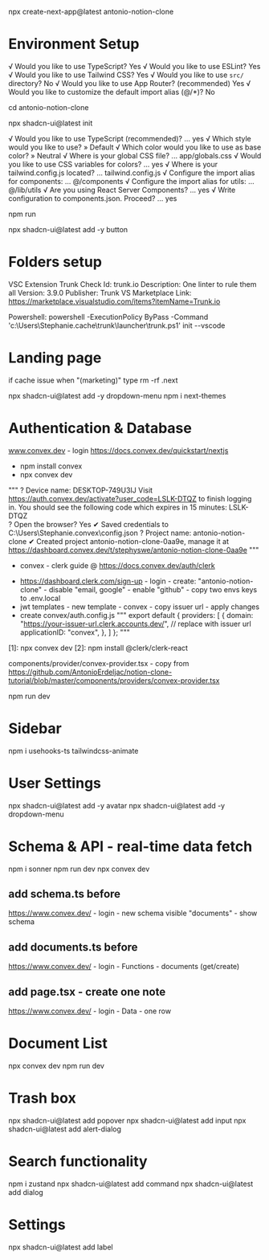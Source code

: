npx create-next-app@latest antonio-notion-clone

# Environment Setup

√ Would you like to use TypeScript? Yes
√ Would you like to use ESLint? Yes
√ Would you like to use Tailwind CSS? Yes
√ Would you like to use `src/` directory? No
√ Would you like to use App Router? (recommended) Yes
√ Would you like to customize the default import alias (@/\*)? No

cd antonio-notion-clone

npx shadcn-ui@latest init

√ Would you like to use TypeScript (recommended)? ... yes
√ Which style would you like to use? » Default
√ Which color would you like to use as base color? » Neutral
√ Where is your global CSS file? ... app/globals.css
√ Would you like to use CSS variables for colors? ... yes
√ Where is your tailwind.config.js located? ... tailwind.config.js
√ Configure the import alias for components: ... @/components
√ Configure the import alias for utils: ... @/lib/utils
√ Are you using React Server Components? ... yes
√ Write configuration to components.json. Proceed? ... yes

npm run

npx shadcn-ui@latest add -y button

# Folders setup

VSC Extension
Trunk Check
Id: trunk.io
Description: One linter to rule them all
Version: 3.9.0
Publisher: Trunk
VS Marketplace Link: https://marketplace.visualstudio.com/items?itemName=Trunk.io

Powershell: powershell -ExecutionPolicy ByPass -Command 'c:\Users\Stephanie\.cache\trunk\launcher\trunk.ps1' init --vscode

# Landing page

if cache issue when "(marketing)" type rm -rf .next

npx shadcn-ui@latest add -y dropdown-menu
npm i next-themes

# Authentication & Database

www.convex.dev - login
https://docs.convex.dev/quickstart/nextjs

- npm install convex
- npx convex dev

"""
? Device name: DESKTOP-749U3IJ
Visit https://auth.convex.dev/activate?user_code=LSLK-DTQZ to finish logging in.
You should see the following code which expires in 15 minutes: LSLK-DTQZ  
? Open the browser? Yes
✔ Saved credentials to C:\Users\Stephanie\.convex\config.json
? Project name: antonio-notion-clone
✔ Created project antonio-notion-clone-0aa9e, manage it at https://dashboard.convex.dev/t/stephyswe/antonio-notion-clone-0aa9e
"""

- convex - clerk guide @ https://docs.convex.dev/auth/clerk

* https://dashboard.clerk.com/sign-up - login - create: "antonio-notion-clone" - disable "email, google" - enable "github" - copy two envs keys to .env.local
* jwt templates - new template - convex - copy issuer url - apply changes
* create convex/auth.config.js
  """
  export default {
  providers: [
  {
  domain: "https://your-issuer-url.clerk.accounts.dev/", // replace with issuer url
  applicationID: "convex",
  },
  ]
  };
  """

[1]: npx convex dev
[2]: npm install @clerk/clerk-react

components/provider/convex-provider.tsx - copy from https://github.com/AntonioErdeljac/notion-clone-tutorial/blob/master/components/providers/convex-provider.tsx

npm run dev

# Sidebar

npm i usehooks-ts tailwindcss-animate

# User Settings

npx shadcn-ui@latest add -y avatar
npx shadcn-ui@latest add -y dropdown-menu

# Schema & API - real-time data fetch

npm i sonner
npm run dev
npx convex dev

## add schema.ts before
https://www.convex.dev/ - login - new schema visible "documents" - show schema

## add documents.ts before
https://www.convex.dev/ - login - Functions - documents (get/create)

## add page.tsx - create one note
https://www.convex.dev/ - login - Data - one row

# Document List

npx convex dev
npm run dev

# Trash box

npx shadcn-ui@latest add popover
npx shadcn-ui@latest add input
npx shadcn-ui@latest add alert-dialog

# Search functionality

npm i zustand
npx shadcn-ui@latest add command
npx shadcn-ui@latest add dialog

# Settings

npx shadcn-ui@latest add label